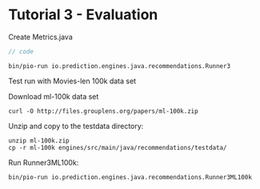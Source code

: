 # Tutorial 3 - Evaluation

Create Metrics.java

```java
// code
```

```
bin/pio-run io.prediction.engines.java.recommendations.Runner3
```

Test run with Movies-len 100k data set

Download ml-100k data set

```
curl -O http://files.grouplens.org/papers/ml-100k.zip
```

Unzip and copy to the testdata directory:

```
unzip ml-100k.zip
cp -r ml-100k engines/src/main/java/recommendations/testdata/
```

Run Runner3ML100k:

```
bin/pio-run io.prediction.engines.java.recommendations.Runner3ML100k
```
